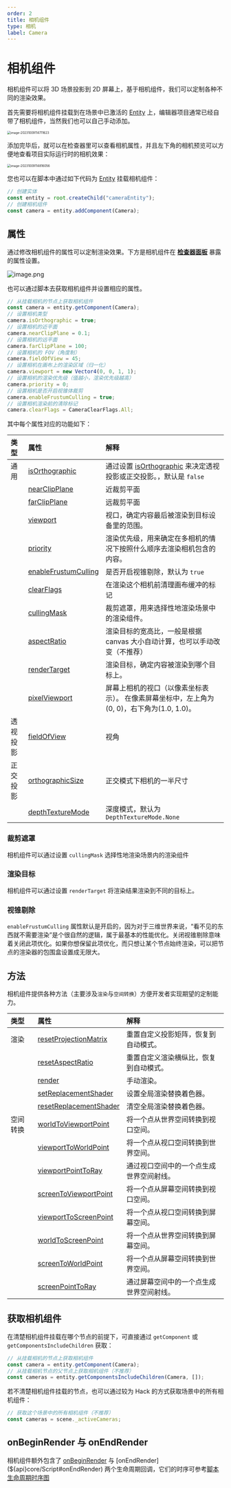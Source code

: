 ```yaml
---
order: 2
title: 相机组件
type: 相机
label: Camera
---
```


# 相机组件

相机组件可以将 3D 场景投影到 2D 屏幕上，基于相机组件，我们可以定制各种不同的渲染效果。

首先需要将相机组件挂载到在场景中已激活的 [Entity](${docs}core-entity) 上，编辑器项目通常已经自带了相机组件，当然我们也可以自己手动添加。

<img src="https://gw.alipayobjects.com/zos/OasisHub/c6a1a344-630c-40c6-88ef-abb447cfd183/image-20231009114711623.png" alt="image-20231009114711623" style="zoom:50%;" />

添加完毕后，就可以在检查器里可以查看相机属性，并且左下角的相机预览可以方便地查看项目实际运行时的相机效果：

<img src="https://gw.alipayobjects.com/zos/OasisHub/24fa20d2-8f50-49bd-907a-3806f31e462e/image-20231009114816056.png" alt="image-20231009114816056" style="zoom:50%;" />

您也可以在脚本中通过如下代码为 [Entity](${docs}core-entity) 挂载相机组件：

```typescript
// 创建实体
const entity = root.createChild("cameraEntity");
// 创建相机组件
const camera = entity.addComponent(Camera);
```

## 属性

通过修改相机组件的属性可以定制渲染效果。下方是相机组件在 **[检查器面板](${docs}interface-inspector)** 暴露的属性设置。

![image.png](https://mdn.alipayobjects.com/huamei_yo47yq/afts/img/A*Za1RSJcYrSMAAAAAAAAAAAAADhuCAQ/original)

也可以通过脚本去获取相机组件并设置相应的属性。

```typescript
// 从挂载相机的节点上获取相机组件
const camera = entity.getComponent(Camera);
// 设置相机类型
camera.isOrthographic = true;
// 设置相机的近平面
camera.nearClipPlane = 0.1;
// 设置相机的远平面
camera.farClipPlane = 100;
// 设置相机的 FOV（角度制）
camera.fieldOfView = 45;
// 设置相机在画布上的渲染区域（归一化）
camera.viewport = new Vector4(0, 0, 1, 1);
// 设置相机的渲染优先级（值越小，渲染优先级越高）
camera.priority = 0;
// 设置相机是否开启视锥体裁剪
camera.enableFrustumCulling = true;
// 设置相机渲染前的清除标记
camera.clearFlags = CameraClearFlags.All;
```

其中每个属性对应的功能如下：

| 类型     | 属性                                                           | 解释                                                                                                   |
| :------- | :------------------------------------------------------------- | :----------------------------------------------------------------------------------------------------- |
| 通用     | [isOrthographic](${api}core/Camera#isOrthographic)             | 通过设置 [isOrthographic](${api}core/Camera#isOrthographic) 来决定透视投影或正交投影。，默认是 `false` |
|          | [nearClipPlane](${api}core/Camera#nearClipPlane)               | 近裁剪平面                                                                                             |
|          | [farClipPlane](${api}core/Camera#farClipPlane)                 | 远裁剪平面                                                                                             |
|          | [viewport](${api}core/Camera#viewport)                         | 视口，确定内容最后被渲染到目标设备里的范围。                                                           |
|          | [priority](${api}core/Camera#priority)                         | 渲染优先级，用来确定在多相机的情况下按照什么顺序去渲染相机包含的内容。                                 |
|          | [enableFrustumCulling](${api}core/Camera#enableFrustumCulling) | 是否开启视锥剔除，默认为 `true`                                                                        |
|          | [clearFlags](${api}core/Camera#clearFlags)                     | 在渲染这个相机前清理画布缓冲的标记                                                                     |
|          | [cullingMask](${api}core/Camera#cullingMask)                   | 裁剪遮罩，用来选择性地渲染场景中的渲染组件。                                                           |
|          | [aspectRatio](${api}core/Camera#aspectRatio)                   | 渲染目标的宽高比，一般是根据 canvas 大小自动计算，也可以手动改变（不推荐）                             |
|          | [renderTarget](${api}core/Camera#renderTarget)                 | 渲染目标，确定内容被渲染到哪个目标上。                                                                 |
|          | [pixelViewport](${api}core/Camera#pixelViewport)               | 屏幕上相机的视口（以像素坐标表示）。 在像素屏幕坐标中，左上角为(0, 0)，右下角为(1.0, 1.0)。            |
| 透视投影 | [fieldOfView](${api}core/Camera#fieldOfView)                   | 视角                                                                                                   |
| 正交投影 | [orthographicSize](${api}core/Camera#orthographicSize)         | 正交模式下相机的一半尺寸                                                                               |
|          | [depthTextureMode](<(${api}core/Camera#depthTextureMode)>)     | 深度模式，默认为`DepthTextureMode.None`                                                                |

### 裁剪遮罩

相机组件可以通过设置 `cullingMask` 选择性地渲染场景内的渲染组件

<playground src="culling-mask.ts"></playground>

### 渲染目标

相机组件可以通过设置 `renderTarget` 将渲染结果渲染到不同的目标上。

<playground src="multi-camera.ts"></playground>

### 视锥剔除

`enableFrustumCulling` 属性默认是开启的，因为对于三维世界来说，“看不见的东西就不需要渲染”是个很自然的逻辑，属于最基本的性能优化。关闭视锥剔除意味着关闭此项优化。如果你想保留此项优化，而只想让某个节点始终渲染，可以把节点的渲染器的包围盒设置成无限大。

<playground src="renderer-cull.ts"></playground>

## 方法

相机组件提供各种方法（主要涉及`渲染`与`空间转换`）方便开发者实现期望的定制能力。

| 类型     | 属性                                                               | 解释                                     |
| :------- | :----------------------------------------------------------------- | :--------------------------------------- |
| 渲染     | [resetProjectionMatrix](${api}core/Camera#resetProjectionMatrix)   | 重置自定义投影矩阵，恢复到自动模式。     |
|          | [resetAspectRatio](${api}core/Camera#resetAspectRatio)             | 重置自定义渲染横纵比，恢复到自动模式。   |
|          | [render](${api}core/Camera#render)                                 | 手动渲染。                               |
|          | [setReplacementShader](${api}core/Camera#setReplacementShader)     | 设置全局渲染替换着色器。                 |
|          | [resetReplacementShader](${api}core/Camera#resetReplacementShader) | 清空全局渲染替换着色器。                 |
| 空间转换 | [worldToViewportPoint](${api}core/Camera#worldToViewportPoint)     | 将一个点从世界空间转换到视口空间。       |
|          | [viewportToWorldPoint](${api}core/Camera#viewportToWorldPoint)     | 将一个点从视口空间转换到世界空间。       |
|          | [viewportPointToRay](${api}core/Camera#viewportPointToRay)         | 通过视口空间中的一个点生成世界空间射线。 |
|          | [screenToViewportPoint](${api}core/Camera#screenToViewportPoint)   | 将一个点从屏幕空间转换到视口空间。       |
|          | [viewportToScreenPoint](${api}core/Camera#viewportToScreenPoint)   | 将一个点从视口空间转换到屏幕空间。       |
|          | [worldToScreenPoint](${api}core/Camera#worldToScreenPoint)         | 将一个点从世界空间转换到屏幕空间。       |
|          | [screenToWorldPoint](${api}core/Camera#screenToWorldPoint)         | 将一个点从屏幕空间转换到世界空间。       |
|          | [screenPointToRay](${api}core/Camera#screenPointToRay)             | 通过屏幕空间中的一个点生成世界空间射线。 |

## 获取相机组件

在清楚相机组件挂载在哪个节点的前提下，可直接通过 `getComponent` 或 `getComponentsIncludeChildren` 获取：

```typescript
// 从挂载相机的节点上获取相机组件
const camera = entity.getComponent(Camera);
// 从挂载相机节点的父节点上获取相机组件（不推荐）
const cameras = entity.getComponentsIncludeChildren(Camera, []);
```

若不清楚相机组件挂载的节点，也可以通过较为 Hack 的方式获取场景中的所有相机组件：

```typescript
// 获取这个场景中的所有相机组件（不推荐）
const cameras = scene._activeCameras;
```

## onBeginRender 与 onEndRender

相机组件额外包含了 [onBeginRender](${api}core/Script#onBeginRender) 与 [onEndRender](${api}core/Script#onEndRender) 两个生命周期回调，它们的时序可参考[脚本生命周期时序图](${docs}script)
